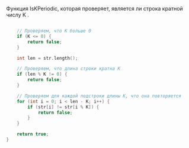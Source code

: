 ﻿
Функция IsKPeriodic, которая проверяет, является ли строка кратной числу K .
```
```
``` c++ bool IsKPeriodic(const std::string& str, int K) {
    // Проверяем, что K больше 0
    if (K <= 0) {
        return false;
    }
```
```c++
    int len = str.length();

    // Проверяем, что длина строки кратна K
    if (len % K != 0) {
        return false;
    }
```
``` c++
    // Проверяем для каждой подстроки длины K, что она повторяется
    for (int i = 0; i < len - K; i++) {
        if (str[i] != str[i % K]) {
            return false;
        }
    }

    return true;
}
```

